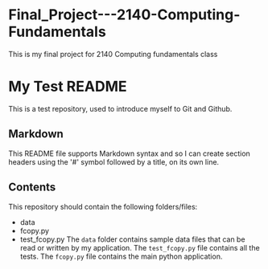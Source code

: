 # Final_Project---2140-Computing-Fundamentals
This is my final project for 2140 Computing fundamentals class

# My Test README

This is a test repository, used to introduce myself to Git and Github.

## Markdown

This README file supports Markdown syntax and so I can create
section headers using the '#' symbol followed by a title, on its own line.

## Contents

This repository should contain the following folders/files:
- data
- fcopy.py
- test_fcopy.py
The `data` folder contains sample data files that can be read or written by
my application.
The `test_fcopy.py` file contains all the tests.
The `fcopy.py` file contains the main python application.
